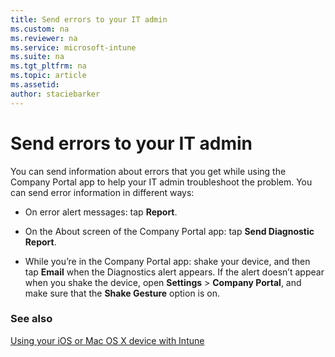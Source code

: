 ```yaml
---
title: Send errors to your IT admin
ms.custom: na
ms.reviewer: na
ms.service: microsoft-intune
ms.suite: na
ms.tgt_pltfrm: na
ms.topic: article
ms.assetid:
author: staciebarker
---
```


# Send errors to your IT admin

You can send information about errors that you get while using the Company Portal app to help your IT admin troubleshoot the problem. You can send error information in different ways:

-   On error alert messages: tap **Report**.

-   On the About screen of the Company Portal app: tap **Send Diagnostic Report**.

-   While you’re in the Company Portal app: shake your device, and then tap **Email** when the Diagnostics alert appears. If the alert doesn’t appear when you shake the device, open **Settings** &gt; **Company Portal**, and make sure that the **Shake Gesture** option is on.

### See also
[Using your iOS or Mac OS X device with Intune](using-your-ios-or-mac-os-x-device-with-intune.md)
